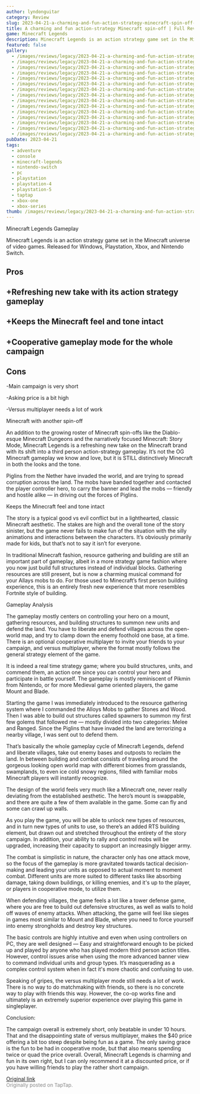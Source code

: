 ```yaml
---
author: lyndonguitar
category: Review
slug: 2023-04-21-a-charming-and-fun-action-strategy-minecraft-spin-off-full-review-minecraft-legends
title: A charming and fun action-strategy Minecraft spin-off | Full Review - Minecraft Legends
game: Minecraft Legends
description: Minecraft Legends is an action strategy game set in the Minecraft universe of video games. Released for Windows, Playstation, Xbox, and Nintendo Switch.
featured: false
gallery:
  - /images/reviews/legacy/2023-04-21-a-charming-and-fun-action-strategy-minecraft-spin-off--full-review---minecraft-legends-0.avif
  - /images/reviews/legacy/2023-04-21-a-charming-and-fun-action-strategy-minecraft-spin-off--full-review---minecraft-legends-1.avif
  - /images/reviews/legacy/2023-04-21-a-charming-and-fun-action-strategy-minecraft-spin-off--full-review---minecraft-legends-2.avif
  - /images/reviews/legacy/2023-04-21-a-charming-and-fun-action-strategy-minecraft-spin-off--full-review---minecraft-legends-3.avif
  - /images/reviews/legacy/2023-04-21-a-charming-and-fun-action-strategy-minecraft-spin-off--full-review---minecraft-legends-4.avif
  - /images/reviews/legacy/2023-04-21-a-charming-and-fun-action-strategy-minecraft-spin-off--full-review---minecraft-legends-5.avif
  - /images/reviews/legacy/2023-04-21-a-charming-and-fun-action-strategy-minecraft-spin-off--full-review---minecraft-legends-6.avif
  - /images/reviews/legacy/2023-04-21-a-charming-and-fun-action-strategy-minecraft-spin-off--full-review---minecraft-legends-7.avif
  - /images/reviews/legacy/2023-04-21-a-charming-and-fun-action-strategy-minecraft-spin-off--full-review---minecraft-legends-8.avif
  - /images/reviews/legacy/2023-04-21-a-charming-and-fun-action-strategy-minecraft-spin-off--full-review---minecraft-legends-9.avif
  - /images/reviews/legacy/2023-04-21-a-charming-and-fun-action-strategy-minecraft-spin-off--full-review---minecraft-legends-10.avif
  - /images/reviews/legacy/2023-04-21-a-charming-and-fun-action-strategy-minecraft-spin-off--full-review---minecraft-legends-11.avif
  - /images/reviews/legacy/2023-04-21-a-charming-and-fun-action-strategy-minecraft-spin-off--full-review---minecraft-legends-12.avif
  - /images/reviews/legacy/2023-04-21-a-charming-and-fun-action-strategy-minecraft-spin-off--full-review---minecraft-legends-13.avif
  - /images/reviews/legacy/2023-04-21-a-charming-and-fun-action-strategy-minecraft-spin-off--full-review---minecraft-legends-14.avif
pubDate: 2023-04-21
tags:
  - adventure
  - console
  - minecraft-legends
  - nintendo-switch
  - pc
  - playstation
  - playstation-4
  - playstation-5
  - taptap
  - xbox-one
  - xbox-series
thumb: /images/reviews/legacy/2023-04-21-a-charming-and-fun-action-strategy-minecraft-spin-off--full-review---minecraft-legends-0.avif
---
```


Minecraft Legends
Gameplay

Minecraft Legends is an action strategy game set in the Minecraft universe of video games. Released for Windows, Playstation, Xbox, and Nintendo Switch.




## Pros



## +Refreshing new take with its action strategy gameplay


## +Keeps the Minecraft feel and tone intact


## +Cooperative gameplay mode for the whole campaign




## Cons


-Main campaign is very short

-Asking price is a bit high

-Versus multiplayer needs a lot of work

Minecraft with another spin-off

An addition to the growing roster of Minecraft spin-offs like the Diablo-esque Minecraft Dungeons and the narratively focused Minecraft: Story Mode, Minecraft Legends is a refreshing new take on the Minecraft brand with its shift into a third person action-strategy gameplay. It’s not the OG Minecraft gameplay we know and love, but it is STILL distinctively Minecraft in both the looks and the tone.

Piglins from the Nether have invaded the world, and are trying to spread corruption across the land. The mobs have banded together and contacted the player controller hero, to carry the banner and lead the mobs — friendly and hostile alike — in driving out the forces of Piglins.

Keeps the Minecraft feel and tone intact

The story is a typical good vs evil conflict but in a lighthearted, classic Minecraft aesthetic. The stakes are high and the overall tone of the story sinister, but the game never fails to make fun of the situation with the silly animations and interactions between the characters. It’s obviously primarily made for kids, but that’s not to say it isn’t for everyone.

In traditional Minecraft fashion, resource gathering and building are still an important part of gameplay, albeit in a more strategy game fashion where you now just build full structures instead of individual blocks. Gathering resources are still present, but is now a charming musical command for your Allays mobs to do. For those used to Minecraft’s first person building experience, this is an entirely fresh new experience that more resembles Fortnite style of building.

Gameplay Analysis

The gameplay mostly centers on controlling your hero on a mount, gathering resources, and building structures to summon new units and defend the land. You have to liberate and defend villages across the open-world map, and try to clamp down the enemy foothold one base, at a time. There is an optional cooperative multiplayer to invite your friends to your campaign, and versus multiplayer, where the format mostly follows the general strategy element of the game.

It is indeed a real time strategy game; where you build structures, units, and commend them, an action one since you can control your hero and participate in battle yourself. The gameplay is mostly reminiscent of Pikmin from Nintendo, or for more Medieval game oriented players, the game Mount and Blade.

Starting the game I was immediately introduced to the resource gathering system where I commanded the Alloys Mobs to gather Stones and Wood. Then I was able to build out structures called spawners to summon my first few golems that followed me — mostly divided into two categories: Melee and Ranged. Since the Piglins that have invaded the land are terrorizing a nearby village, I was sent out to defend them.

That’s basically the whole gameplay cycle of Minecraft Legends, defend and liberate villages, take out enemy bases and outposts to reclaim the land. In between building and combat consists of traveling around the gorgeous looking open world map with different biomes from grasslands, swamplands, to even ice cold snowy regions, filled with familiar mobs Minecraft players will instantly recognize.

The design of the world feels very much like a Minecraft one, never really deviating from the established aesthetic. The hero’s mount is swappable, and there are quite a few of them available in the game. Some can fly and some can crawl up walls.

As you play the game, you will be able to unlock new types of resources, and in turn new types of units to use, so there’s an added RTS building element, but drawn out and stretched throughout the entirety of the story campaign. In addition, your ability to rally and control mobs will be upgraded, increasing their capacity to support an increasingly bigger army.

The combat is simplistic in nature, the character only has one attack move, so the focus of the gameplay is more gravitated towards tactical decision-making and leading your units as opposed to actual moment to moment combat. Different units are more suited to different tasks like absorbing damage, taking down buildings, or killing enemies, and it's up to the player, or players in cooperative mode, to utilize them.

When defending villages, the game feels a lot like a tower defense game, where you are free to build out defensive structures, as well as walls to hold off waves of enemy attacks. When attacking, the game will feel like sieges in games most similar to Mount and Blade, where you need to force yourself into enemy strongholds and destroy key structures.

The basic controls are highly intuitive and even when using controllers on PC, they are well designed — Easy and straightforward enough to be picked up and played by anyone who has played modern third person action titles. However, control issues arise when using the more advanced banner view to command individual units and group types. It’s masquerading as a complex control system when in fact it's more chaotic and confusing to use.

Speaking of gripes, the versus multiplayer mode still needs a lot of work. There is no way to do matchmaking with friends, so there is no concrete way to play with friends this way. However, the co-op works fine and ultimately is an extremely superior experience over playing this game in singleplayer.

Conclusion:

The campaign overall is extremely short, only beatable in under 10 hours. That and the disappointing state of versus multiplayer, makes the $40 price offering a bit too steep despite being fun as a game. The only saving grace is the fun to be had in cooperative mode, but that also means spending twice or quad the price overall. Overall, Minecraft Legends is charming and fun in its own right, but I can only recommend it at a discounted price, or if you have willing friends to play the rather short campaign.

[Original link](https://www.taptap.io/post/5193340)<br><span style="font-size: 0.95em; color: #888;">Originally posted on TapTap.</span>